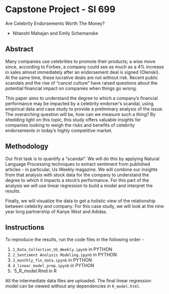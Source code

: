  # Capstone Project - SI 699
 
Are Celebrity Endorsements Worth The Money?
- Nitanshi Mahajan and Emily Schemanske

## Abstract

Many companies use celebrities to promote their products; a wise move since, according to Forbes, a company could see as much as a 4% increase in sales almost immediately after an endorsement deal is signed (Olenski). At the same time, these lucrative deals are not without risk. Recent public scandals and the rise of “cancel culture” have  raised questions about the potential financial impact on companies when things go wrong.

This paper aims to understand the degree to which a company’s financial performance may be impacted by a celebrity endorser’s scandal, using empirical data and case study to provide a preliminary analysis of the issue. The overarching question will be, how can we measure such a thing? By shedding light on this topic, this study offers valuable insights for companies looking to weigh the risks and benefits of celebrity endorsements in today’s highly competitive market.

## Methodology
Our first task is to quantify a “scandal”. We will do this by applying Natural Language Processing techniques to extract sentiment from published articles - in particular, Us Weekly magazine. We will combine our insights from that analysis with stock data for the company to understand the degree to which it impacts a stock’s performance. For this part of the analysis we will use linear regression to build a model and interpret the results.

Finally, we will visualize the data to get a holistic view of the relationship between celebrity and company. For this case study, we will look at the nine year long partnership of Kanye West and Adidas.

## Instructions
To reproduce the results, run the code files in the following order - 

1. `1_Data_Collection_US_Weekly.ipynb` in PYTHON
2. `2_Sentiment Analysis Modeling.ipynb` in PYTHON
3. `3_monthly_fin_data.ipynb` in PYTHON
4. `4_linear_model_prep.ipynb` in PYTHON
5. `5_R_model.Rmd in R

All the intermediate data files are uploaded. The final linear regression model can be viewed without any dependencies in `R_model.html`.
